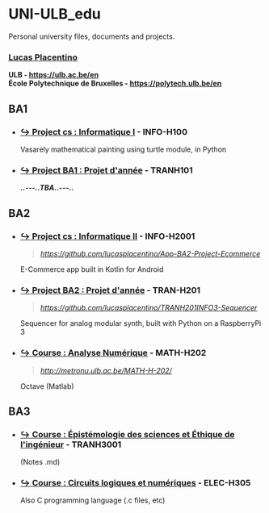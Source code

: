 # UNI-ULB_edu
Personal university files, documents and projects.  

### [Lucas Placentino](https://github.com/LucasPlacentino)  
**ULB - https://ulb.ac.be/en  
École Polytechnique de Bruxelles - https://polytech.ulb.be/en**  

## BA1
- ### <a href='BA1/INFOH100'><ins>↪️ Project cs : Informatique I</ins></a> - INFO-H100  
  Vasarely mathematical painting using turtle module, in Python  
- ### <a href='BA1/TRANH201'><ins>↪️ Project BA1 : Projet d'année</ins></a> - TRANH101  
  _**..---..TBA..---..**_  

## BA2
- ### <a href='BA2/INFOH2001'><ins>↪️ Project cs : Informatique II</ins></a> - INFO-H2001  
  > <i>https://github.com/lucasplacentino/App-BA2-Project-Ecommerce</i>
  
  E-Commerce app built in Kotlin for Android  
- ### <a href='BA2/TRANH201'><ins>↪️ Project BA2 : Projet d'année</ins></a> - TRAN-H201  
  > <i>https://github.com/lucasplacentino/TRANH201INFO3-Sequencer</i>
  
  Sequencer for analog modular synth, built with Python on a RaspberryPi 3  
- ### <a href='BA2/ANANUM'><ins>↪️ Course : Analyse Numérique</ins></a> - MATH-H202  
  > <i>http://metronu.ulb.ac.be/MATH-H-202/</i>
  
  Octave (Matlab)  
  
## BA3
- ### <a href='BA3/TRANH3001'><ins>↪️ Course : Épistémologie des sciences et Éthique de l'ingénieur</ins></a> - TRANH3001  
  (Notes .md)  
- ### <a href='BA3/ELEC-H305'><ins>↪️ Course : Circuits logiques et numériques</ins></a> - ELEC-H305  
  Also C programming language (.c files, etc)
